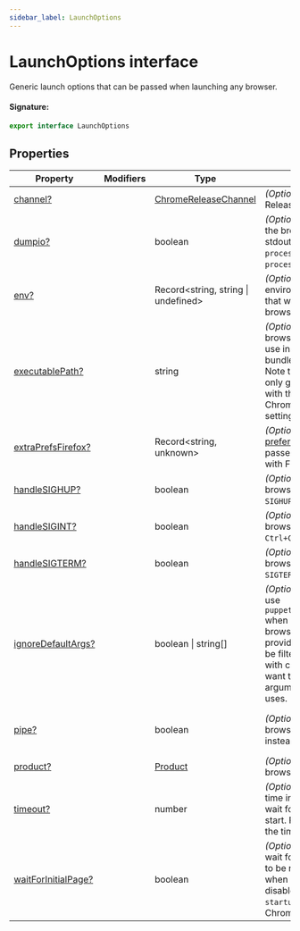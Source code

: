 ```yaml
---
sidebar_label: LaunchOptions
---
```


# LaunchOptions interface

Generic launch options that can be passed when launching any browser.

#### Signature:

```typescript
export interface LaunchOptions
```

## Properties

| Property                                                               | Modifiers | Type                                                        | Description                                                                                                                                                                                                                                             | Default                                   |
| ---------------------------------------------------------------------- | --------- | ----------------------------------------------------------- | ------------------------------------------------------------------------------------------------------------------------------------------------------------------------------------------------------------------------------------------------------- | ----------------------------------------- |
| [channel?](./puppeteer.launchoptions.channel.md)                       |           | [ChromeReleaseChannel](./puppeteer.chromereleasechannel.md) | <i>(Optional)</i> Chrome Release Channel                                                                                                                                                                                                                |                                           |
| [dumpio?](./puppeteer.launchoptions.dumpio.md)                         |           | boolean                                                     | <i>(Optional)</i> If true, pipes the browser process stdout and stderr to <code>process.stdout</code> and <code>process.stderr</code>.                                                                                                                  | false                                     |
| [env?](./puppeteer.launchoptions.env.md)                               |           | Record&lt;string, string \| undefined&gt;                   | <i>(Optional)</i> Specify environment variables that will be visible to the browser.                                                                                                                                                                    | The contents of <code>process.env</code>. |
| [executablePath?](./puppeteer.launchoptions.executablepath.md)         |           | string                                                      | <i>(Optional)</i> Path to a browser executable to use instead of the bundled Chromium. Note that Puppeteer is only guaranteed to work with the bundled Chromium, so use this setting at your own risk.                                                  |                                           |
| [extraPrefsFirefox?](./puppeteer.launchoptions.extraprefsfirefox.md)   |           | Record&lt;string, unknown&gt;                               | <i>(Optional)</i> [Additional preferences](https://searchfox.org/mozilla-release/source/modules/libpref/init/all.js) that can be passed when launching with Firefox.                                                                                    |                                           |
| [handleSIGHUP?](./puppeteer.launchoptions.handlesighup.md)             |           | boolean                                                     | <i>(Optional)</i> Close the browser process on <code>SIGHUP</code>.                                                                                                                                                                                     | <code>true</code>                         |
| [handleSIGINT?](./puppeteer.launchoptions.handlesigint.md)             |           | boolean                                                     | <i>(Optional)</i> Close the browser process on <code>Ctrl+C</code>.                                                                                                                                                                                     | <code>true</code>                         |
| [handleSIGTERM?](./puppeteer.launchoptions.handlesigterm.md)           |           | boolean                                                     | <i>(Optional)</i> Close the browser process on <code>SIGTERM</code>.                                                                                                                                                                                    | <code>true</code>                         |
| [ignoreDefaultArgs?](./puppeteer.launchoptions.ignoredefaultargs.md)   |           | boolean \| string\[\]                                       | <i>(Optional)</i> If <code>true</code>, do not use <code>puppeteer.defaultArgs()</code> when creating a browser. If an array is provided, these args will be filtered out. Use this with care - you probably want the default arguments Puppeteer uses. | false                                     |
| [pipe?](./puppeteer.launchoptions.pipe.md)                             |           | boolean                                                     | <i>(Optional)</i> Connect to a browser over a pipe instead of a WebSocket.                                                                                                                                                                              | true for Chrome and false for Firefox.    |
| [product?](./puppeteer.launchoptions.product.md)                       |           | [Product](./puppeteer.product.md)                           | <i>(Optional)</i> Which browser to launch.                                                                                                                                                                                                              | <code>chrome</code>                       |
| [timeout?](./puppeteer.launchoptions.timeout.md)                       |           | number                                                      | <i>(Optional)</i> Maximum time in milliseconds to wait for the browser to start. Pass <code>0</code> to disable the timeout.                                                                                                                            | 30000 (30 seconds).                       |
| [waitForInitialPage?](./puppeteer.launchoptions.waitforinitialpage.md) |           | boolean                                                     | <i>(Optional)</i> Whether to wait for the initial page to be ready. Useful when a user explicitly disables that (e.g. <code>--no-startup-window</code> for Chrome).                                                                                     | true                                      |
